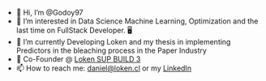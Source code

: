 - 👋 Hi, I’m @Godoy97
- 👀 I’m interested in Data Science Machine Learning, Optimization and the last time on FullStack Developer. 🖥️
- 🌱 I’m currently Developing Loken and my thesis in implementing Predictors in the bleaching process in the Paper Industry
- 💞️ Co-Founder @ [Loken SUP BUILD 3](https://www.linkedin.com/company/loken-software)
- 📫 How to reach me: daniel@loken.cl or my [LinkedIn](https://www.linkedin.com/in/daniel-godoy-droguett/)

<!---
Godoy97/Godoy97 is a ✨ special ✨ repository because its `README.md` (this file) appears on your GitHub profile.
You can click the Preview link to take a look at your changes.
--->
